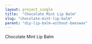 ```yaml
---
layout: project_single
title:  "Chocolate Mint Lip Balm"
slug: "chocolate-mint-lip-balm"
parent: "diy-lip-balm-without-beeswax"
---
```

Chocolate Mint Lip Balm